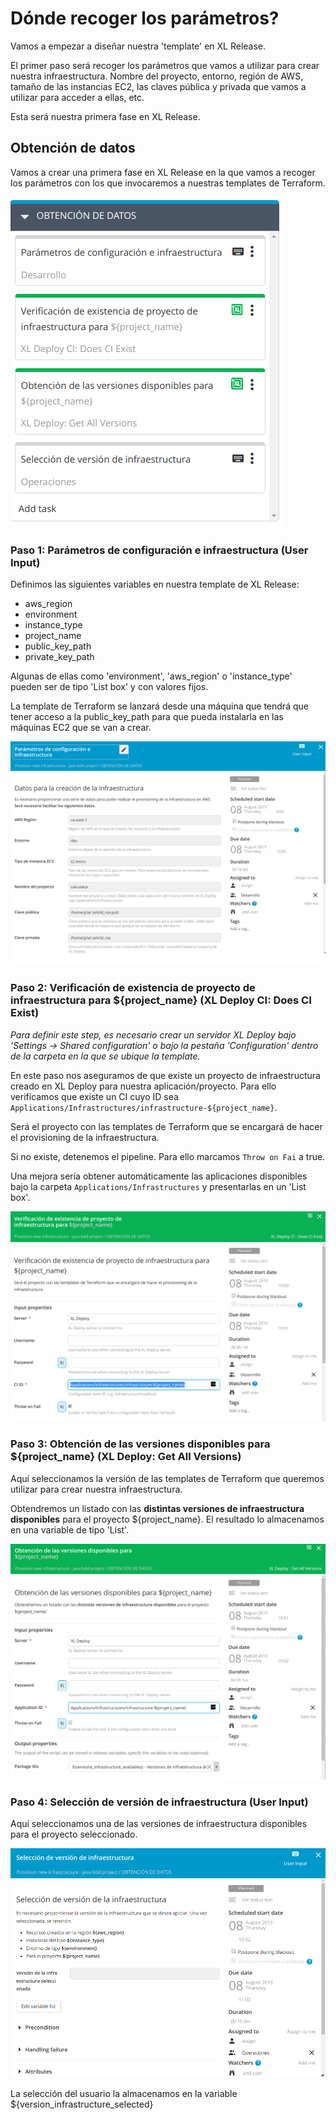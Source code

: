 # Dónde recoger los parámetros?
Vamos a empezar a diseñar nuestra 'template' en XL Release.

El primer paso será recoger los parámetros que vamos a utilizar para crear nuestra infraestructura. Nombre del proyecto, entorno, región de AWS, tamaño de las instancias EC2, las claves pública y privada que vamos a utilizar para acceder a ellas, etc.

Esta será nuestra primera fase en XL Release.

## Obtención de datos

Vamos a crear una primera fase en XL Release en la que vamos a recoger los parámetros con los que invocaremos a nuestras templates de Terraform.

![xlrelease image](img_050.png)

### Paso 1: Parámetros de configuración e infraestructura (User Input)
Definimos las siguientes variables en nuestra template de XL Release:
* aws_region
* environment
* instance_type
* project_name
* public_key_path
* private_key_path

Algunas de ellas como 'environment', 'aws_region' o 'instance_type' pueden ser de tipo 'List box' y con valores fijos.

La template de Terraform se lanzará desde una máquina que tendrá que tener acceso a la public_key_path para que pueda instalarla en las máquinas EC2 que se van a crear.

![xlrelease image](img_051.png)

### Paso 2: Verificación de existencia de proyecto de infraestructura para ${project_name} (XL Deploy CI: Does CI Exist)
*Para definir este step, es necesario crear un servidor XL Deploy bajo 'Settings -> Shared configuration' o bajo la pestaña 'Configuration' dentro de la carpeta en la que se ubique la template.*

En este paso nos aseguramos de que existe un proyecto de infraestructura creado en XL Deploy para nuestra aplicación/proyecto. Para ello verificamos que existe un CI cuyo ID sea `Applications/Infrastructures/infrastructure-${project_name}`.

Será el proyecto con las templates de Terraform que se encargará de hacer el provisioning  de la infraestructura.

Si no existe, detenemos el pipeline. Para ello marcamos `Throw on Fai` a true.

Una mejora sería obtener automáticamente las aplicaciones disponibles bajo la carpeta `Applications/Infrastructures` y presentarlas en un 'List box'.

![xlrelease image](img_052.png)

### Paso 3: Obtención de las versiones disponibles para ${project_name} (XL Deploy: Get All Versions)
Aquí seleccionamos la versión de las templates de Terraform que queremos utilizar para crear nuestra infraestructura.

Obtendremos un listado con las **distintas versiones de infraestructura disponibles** para el proyecto ${project_name}. El resultado lo almacenamos en una variable de tipo 'List'.

![xlrelease image](img_053.png)

### Paso 4: Selección de versión de infraestructura (User Input)
Aquí seleccionamos una de las versiones de infraestructura disponibles para el proyecto seleccionado.

![xlrelease image](img_054.png)

La selección del usuario la almacenamos en la variable ${version_infrastructure_selected}